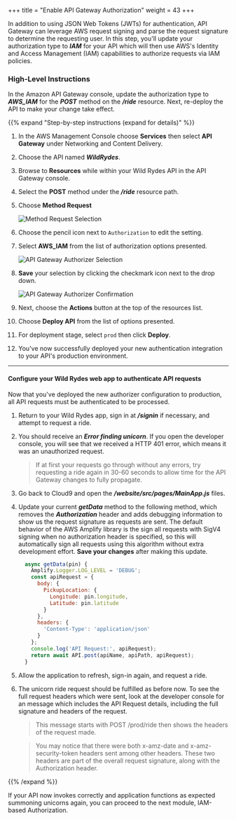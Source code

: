 +++
title = "Enable API Gateway Authorization"
weight = 43
+++

In addition to using JSON Web Tokens (JWTs) for authentication, API Gateway can leverage AWS request signing and parse the request signature to determine the requesting user. In this step, you'll update your authorization type to ***IAM*** for your API which will then use AWS's Identity and Access Management (IAM) capabilities to authorize requests via IAM policies.

### High-Level Instructions

In the Amazon API Gateway console, update the authorization type to ***AWS_IAM*** for the ***POST*** method on the ***/ride*** resource. Next, re-deploy the API to make your change take effect.

{{% expand "Step-by-step instructions (expand for details)" %}}

1. In the AWS Management Console choose **Services** then select **API Gateway** under Networking and Content Delivery.

1. Choose the API named ***WildRydes***.

1. Browse to **Resources** while within your Wild Rydes API in the API Gateway console.

1. Select the **POST** method under the ***/ride*** resource path.

1. Choose **Method Request**

    ![Method Request Selection](../../images/apigateway-method-request-settings.png)

1. Choose the pencil icon next to `Authorization` to edit the setting.

1. Select **AWS_IAM** from the list of authorization options presented.

    ![API Gateway Authorizer Selection](../../images/apigateway-authorizer-iam-selection.png)

1. **Save** your selection by clicking the checkmark icon next to the drop down.

    ![API Gateway Authorizer Confirmation](../../images/apigateway-authorizer-iam-confirmation.png)

1. Next, choose the **Actions** button at the top of the resources list.

1. Choose **Deploy API** from the list of options presented.

1. For deployment stage, select `prod` then click **Deploy**.

1. You've now successfully deployed your new authentication integration to your API's production environment.

---
#### Configure your Wild Rydes web app to authenticate API requests

Now that you've deployed the new authorizer configuration to production, all API requests must be authenticated to be processed.

1. Return to your Wild Rydes app, sign in at ***/signin*** if necessary, and attempt to request a ride.

1. You should receive an ***Error finding unicorn***. If you open the developer console, you will see that we received a HTTP 401 error, which means it was an unauthorized request.

    > If at first your requests go through without any errors, try requesting a ride again in 30-60 seconds to allow time for the API Gateway changes to fully propagate.

1. Go back to Cloud9 and open the ***/website/src/pages/MainApp.js*** files.

1. Update your current ***getData*** method to the following method, which removes the ***Authorization*** header and adds debugging information to show us the request signature as requests are sent. The default behavior of the AWS Amplify library is the sign all requests with SigV4 signing when no authorization header is specified, so this will automatically sign all requests using this algorithm without extra development effort. **Save your changes** after making this update.

    ```javascript
      async getData(pin) {
        Amplify.Logger.LOG_LEVEL = 'DEBUG';
        const apiRequest = {
          body: {
            PickupLocation: {
              Longitude: pin.longitude,
              Latitude: pin.latitude
            }
          },
          headers: {
            'Content-Type': 'application/json'
          }
        };
        console.log('API Request:', apiRequest);
        return await API.post(apiName, apiPath, apiRequest);
      }
    ```

1. Allow the application to refresh, sign-in again, and request a ride.

1. The unicorn ride request should be fulfilled as before now. To see the full request headers which were sent, look at the developer console for an message which includes the API Request details, including the full signature and headers of the request.

    > This message starts with POST /prod/ride then shows the headers of the request made.

    > You may notice that there were both x-amz-date and x-amz-security-token headers sent among other headers. These two headers are part of the overall request signature, along with the Authorization header.

{{% /expand %}}

If your API now invokes correctly and application functions as expected summoning unicorns again, you can proceed to the next module, IAM-based Authorization.
